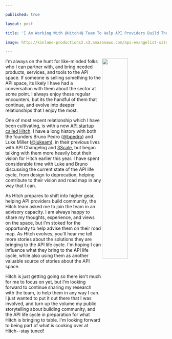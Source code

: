 ---
published: true
layout: post
title: 'I Am Working With @HitchHQ Team To Help API Providers Build Their Communities'
image: http://kinlane-productions2.s3.amazonaws.com/api-evangelist-site/blog/Hitch-FMA-Screenshot.png
---

<p><a href="https://www.hitchhq.com/"><img src="https://kinlane-productions2.s3.amazonaws.com/api-evangelist-site/blog/Hitch-FMA-Screenshot.png" alt="" width="40%" align="right" /></a>
<p>I'm always on the hunt for like-minded folks who I can partner with, and bring needed products, services, and tools to the API space. If someone is selling something to the API space, its likely I have had a conversation with them about the sector at some point. I always enjoy these regular encounters, but its the handful of them that continue, and evolve into deeper relationships that I enjoy the most.
<p>One of most recent relationship which I have been cultivating, is with a new <a href="https://www.hitchhq.com/">API startup called Hitch</a>. I have a long history with both the founders Bruno Pedro (<a href="https://twitter.com/bpedro">@bpedro</a>) and Luke Miller (<a href="https://twitter.com/lukeam">@lukeam</a>), in their previous lives with API Changelog and <a href="https://3scale.net">3Scale</a>, but began talking with them more heavily bout their vision for Hitch earlier this year. I have spent considerable time with Luke and Bruno discussing the current state of the API life cycle, from design to deprecation, helping contribute to their vision and road map in any way that I can.
<p>As Hitch prepares to shift into higher gear, helping API providers build community, the Hitch team asked me to join the team in an advisory capacity. I am always happy to share my thoughts, experience, and views on the space, but I'm stoked for the opportunity to help advise them on their road map. As Hitch evolves, you'll hear me tell more stories about the solutions they are bringing to the API life cycle. I'm hoping I can influence what they bring to the API life cycle, while also using them as another valuable source of stories about the API space.&nbsp;
<p>Hitch is just getting going so there isn't much for me to focus on yet, but I'm looking forward to continue sharing my research with the team, to help them in any way I can. I just wanted to put it out there that I was involved, and turn up the volume my public storytelling about building community, and the API life cycle in preparation for what Hitch is bringing to table. I'm looking forward to being part of what is cooking over at Hitch--stay tuned!


